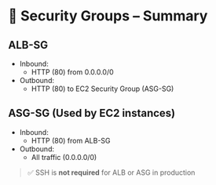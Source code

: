 # 🔐 Security Groups – Summary

## ALB-SG
- Inbound:
  - HTTP (80) from 0.0.0.0/0
- Outbound:
  - HTTP (80) to EC2 Security Group (ASG-SG)

## ASG-SG (Used by EC2 instances)
- Inbound:
  - HTTP (80) from ALB-SG
- Outbound:
  - All traffic (0.0.0.0/0)

> ✅ SSH is **not required** for ALB or ASG in production

